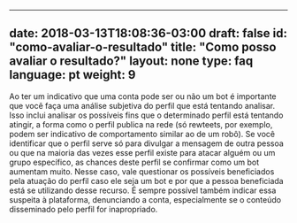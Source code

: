 ---
date: 2018-03-13T18:08:36-03:00
draft: false
id: "como-avaliar-o-resultado"
title: "Como posso avaliar o resultado?"
layout: none
type: faq
language: pt
weight: 9
--
Ao ter um indicativo que uma conta pode ser ou não um bot é importante que você faça uma análise subjetiva do perfil que está tentando analisar. Isso inclui analisar os possíveis fins que o determinado perfil está tentando atingir, a forma como o perfil publica na rede (só rewteets, por exemplo, podem ser indicativo de comportamento similar ao de um robô). Se você identificar que o perfil serve só para divulgar a mensagem de outra pessoa ou que na maioria das vezes esse perfil existe para atacar alguém ou um grupo específico, as chances deste perfil se confirmar como um bot aumentam muito. Nesse caso, vale questionar os possíveis beneficiados pela atuação do perfil caso ele seja um bot e por que a pessoa beneficiada está se utilizando desse recurso. É sempre possível também indicar essa suspeita à plataforma, denunciando a conta, especialmente se o conteúdo disseminado pelo perfil for inapropriado.

